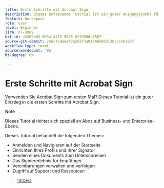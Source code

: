 ```yaml
---
title: Erste Schritte mit Acrobat Sign
description: Dieses umfassende Tutorial ist ein guter Ausgangspunkt für neue Absender in Adobe Sign.
feature: Workspace
role: User
level: Beginner
jira: KT-8989
exl-id: d4309ad3-003a-4415-9845-8919006c7567
source-git-commit: 7e5cfcdeee47a205f3a013666069136cccab1867
workflow-type: tm+mt
source-wordcount: '95'
ht-degree: 0%

---
```


# Erste Schritte mit Acrobat Sign

Verwenden Sie Acrobat Sign zum ersten Mal? Dieses Tutorial ist ein guter Einstieg in die ersten Schritte mit Acrobat Sign.

>[!NOTE]
>
>Dieses Tutorial richtet sich speziell an Abos auf Business- und Enterprise-Ebene.

Dieses Tutorial behandelt die folgenden Themen:

* Anmelden und Navigieren auf der Startseite
* Einrichten Ihres Profils und Ihrer Signatur
* Senden eines Dokuments zum Unterschreiben
* Das Signiererlebnis für Empfänger
* Vereinbarungen verwalten und verfolgen
* Zugriff auf Support und Ressourcen

>[!VIDEO](https://video.tv.adobe.com/v/337151?quality=12&learn=on&hidetitle=true)
